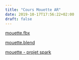 ```yaml
---
title: "Cours Mouette AR"
date: 2019-10-17T17:56:22+02:00
draft: false
---
```


[mouette.fbx](/files/mouette.fbx)


[mouette.blend](/files/mouette.blend)


[mouette - projet spark](/files/mouette.zip)

